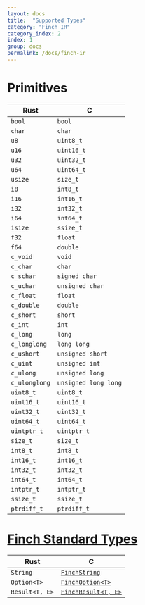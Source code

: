 ```yaml
---
layout: docs
title:  "Supported Types"
category: "Finch IR"
category_index: 2
index: 1
group: docs
permalink: /docs/finch-ir
---
```


# Primitives

| Rust | C |
|---|---|
| `bool` | `bool` |
| `char` | `char` |
| `u8` | `uint8_t` |
| `u16` | `uint16_t` |
| `u32` | `uint32_t` |
| `u64` | `uint64_t` |
| `usize` | `size_t` |
| `i8` | `int8_t` |
| `i16` | `int16_t` |
| `i32` | `int32_t` |
| `i64` | `int64_t` |
| `isize` | `ssize_t` |
| `f32` | `float` |
| `f64` | `double` |
| `c_void` | `void` |
| `c_char` | `char` |
| `c_schar` | `signed char` |
| `c_uchar` | `unsigned char` |
| `c_float` | `float` |
| `c_double` | `double` |
| `c_short` | `short` |
| `c_int` | `int` |
| `c_long` | `long` |
| `c_longlong` | `long long` |
| `c_ushort` | `unsigned short` |
| `c_uint` | `unsigned int` |
| `c_ulong` | `unsigned long` |
| `c_ulonglong` | `unsigned long long` |
| `uint8_t` | `uint8_t` |
| `uint16_t` | `uint16_t` |
| `uint32_t` | `uint32_t` |
| `uint64_t` | `uint64_t` |
| `uintptr_t` | `uintptr_t` |
| `size_t` | `size_t` |
| `int8_t` | `int8_t` |
| `int16_t` | `int16_t` |
| `int32_t` | `int32_t` |
| `int64_t` | `int64_t` |
| `intptr_t` | `intptr_t` |
| `ssize_t` | `ssize_t` |
| `ptrdiff_t` | `ptrdiff_t` |

# [Finch Standard Types][std-types]

| Rust | C |
|---|---|
| `String` | [`FinchString`][std-types] |
| `Option<T>` | [`FinchOption<T>`][std-types] |
| `Result<T, E>` | [`FinchResult<T, E>`][std-types] |

[std-types]: /docs/finch-ir/std-types

